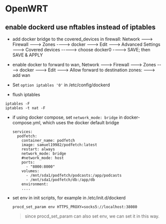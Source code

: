 #  OpenWRT


## enable dockerd use nftables instead of iptables
- add docker bridge to the covered_devices in firewall: Network ---> Firewall ---> Zones ----> docker ---> Edit ---> Advanced Settings ---> Covered devices -----> choose docker0  ----> SAVE; then SAVE & APPLY
- enable docker to forward to wan, Network ---> Firewall ---> Zones ----> docker ---> Edit ---> Allow forward to destination zones: ---> add wan

- Set `option iptables '0'` in /etc/config/dockerd
-  flush iptables
  ```
  iptables -F
  iptables -t nat -F
  ```
- if using docker compose, set `network_mode: bridge` in docker-compose.yml, which uses the docker default bridge
  ```
  services:
    podfetch:
      container_name: podfetch
      image: samuel19982/podfetch:latest
      restart: always
      network_mode: bridge
      #network_mode: host
      ports:
        - "8000:8000"
      volumes:
        - /mnt/sda1/podfetch/podcasts:/app/podcasts
        - /mnt/sda1/podfetch/db:/app/db
      environment:
      ....
  ```
- set env in init scripts, for example in /etc/init.d/dockerd

  ```
  procd_set_param env HTTPS_PROXY=socks5://localhost:38080
  ```

  > since  procd_set_param can also set env, we can set it in this way.
